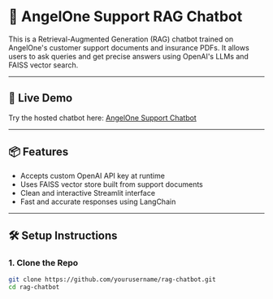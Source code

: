 # 🤖 AngelOne Support RAG Chatbot

This is a Retrieval-Augmented Generation (RAG) chatbot trained on AngelOne's customer support documents and insurance PDFs. It allows users to ask queries and get precise answers using OpenAI's LLMs and FAISS vector search.

---

## 🚀 Live Demo

Try the hosted chatbot here: [AngelOne Support Chatbot](https://rag-chatbot-for-support-angle.streamlit.app/)

---

## 📦 Features

- Accepts custom OpenAI API key at runtime
- Uses FAISS vector store built from support documents
- Clean and interactive Streamlit interface
- Fast and accurate responses using LangChain

---

## 🛠️ Setup Instructions

### 1. Clone the Repo

```bash
git clone https://github.com/yourusername/rag-chatbot.git
cd rag-chatbot



